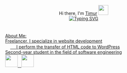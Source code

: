 <div>
  <div align="center">Hi there, I'm <a href="https://timur-jafarov.ru/" target="_blank">Timur</a>
<img src="https://github.com/blackcater/blackcater/raw/main/images/Hi.gif" height="32"/></div>
<div align="center">
  <a href="https://git.io/typing-svg"><img src="https://readme-typing-svg.demolab.com?font=Fira+Code&duration=2000&pause=2000&random=false&width=326&lines=%3Ch2%3EFrontend+Developer%3C%2Fh2%3E" alt="Typing SVG" />
    <h1></h1>
</div>
</div>


<div>About Me:</div>

<div>
  <div>Freelancer, I specialize in website development</div>
  <div><img height="16" width="16" src="https://cdn.simpleicons.org/wordpress/#21759B" /> &nbsp &nbsp I perform the transfer of HTML code to WordPress</div>
  <div>Second-year student in the field of software engineering</div>
</div>

<div>
  <img margin="0px 20px 0px 0px" height="40" width="40" src="https://cdn.simpleicons.org/javascript/#F7DF1E" /> &nbsp <img height="40" width="40" src="https://cdn.simpleicons.org/wordpress/#21759B" />
</div>
